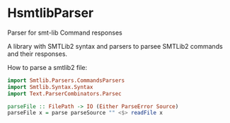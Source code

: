 # HsmtlibParser
Parser for smt-lib Command responses

A library with SMTLib2 syntax and parsers to parsee SMTLib2 commands and their responses.

How to parse a smtlib2 file:
```Haskell
import Smtlib.Parsers.CommandsParsers
import Smtlib.Syntax.Syntax
import Text.ParserCombinators.Parsec

parseFile :: FilePath -> IO (Either ParseError Source)
parseFile x = parse parseSource "" <$> readFile x
```
